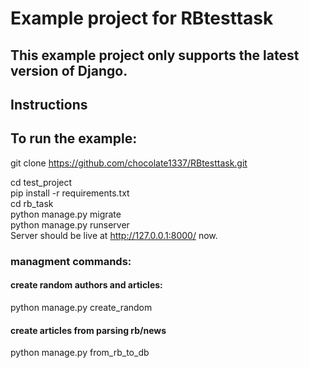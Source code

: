 # Example project for RBtesttask  
## This example project only supports the latest version of Django.  

## Instructions  
## To run the example:  

git clone https://github.com/chocolate1337/RBtesttask.git  

cd test_project  
pip install -r requirements.txt  
cd rb_task  
python manage.py migrate  
python manage.py runserver  
Server should be live at http://127.0.0.1:8000/ now.  

### managment commands:    
#### create random authors and articles:    
python manage.py create_random  
#### create articles from parsing rb/news    
python manage.py from_rb_to_db    
